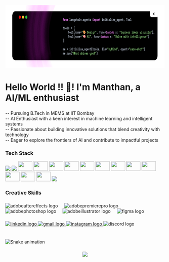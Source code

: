 <div align="center">
  <img height="200" src="Linkedin Cover-9.png"  />
</div>

###

<h1 align="left">Hello World !! 👋! I'm Manthan, a AI/ML enthusiast</h1>

###

<p align="left">-- Pursuing B.Tech in MEMS  at IIT Bombay<br>-- AI Enthusiast with a keen interest in machine learning and intelligent systems<br>-- Passionate about building innovative solutions that blend creativity with technology<br>-- Eager to explore the frontiers of AI and contribute to impactful projects</p>

###



###

###  Tech Stack

<p align="left">
  <img src="https://cdn.jsdelivr.net/gh/devicons/devicon/icons/java/java-original.svg"  width="45" />
  <img src="https://cdn.jsdelivr.net/gh/devicons/devicon/icons/python/python-original.svg"  width="45" />
  <img src="https://cdn.jsdelivr.net/gh/devicons/devicon/icons/jupyter/jupyter-original-wordmark.svg" height="30" width="45" />
  <img src="https://cdn.jsdelivr.net/gh/devicons/devicon/icons/anaconda/anaconda-original.svg" height="30" width="45" />
  <img src="https://cdn.jsdelivr.net/gh/devicons/devicon/icons/numpy/numpy-original.svg" height="30" width="45" />
  <img src="https://cdn.jsdelivr.net/gh/devicons/devicon/icons/tensorflow/tensorflow-original.svg" height="30" width="45" />
  <img src="https://cdn.jsdelivr.net/gh/devicons/devicon/icons/pytorch/pytorch-original.svg" height="30" width="45" />
  <img src="https://cdn.jsdelivr.net/gh/devicons/devicon/icons/javascript/javascript-original.svg" height="30" width="45" />
  <img src="https://cdn.jsdelivr.net/gh/devicons/devicon/icons/typescript/typescript-original.svg" height="30" width="45" />
  <img src="https://cdn.jsdelivr.net/gh/devicons/devicon/icons/react/react-original.svg" height="30" width="45" />
  <img src="https://cdn.jsdelivr.net/gh/devicons/devicon/icons/nextjs/nextjs-original.svg" height="30" width="45" />
  <img src="https://cdn.jsdelivr.net/gh/devicons/devicon/icons/html5/html5-original.svg" height="30" width="45" />
  <img src="https://cdn.jsdelivr.net/gh/devicons/devicon/icons/css3/css3-original.svg" height="30" width="45" />
  <img src="https://cdn.jsdelivr.net/gh/devicons/devicon/icons/cplusplus/cplusplus-original.svg" height="30" width="45" />
  <img src="https://skillicons.dev/icons?i=tailwind" height="25" />
</p>



###

<h3 align="left">Creative Skills</h3>

###

<div align="left">
  <img src="https://skillicons.dev/icons?i=ae" height="30" alt="adobeaftereffects logo"  />
  <img width="12" />
  <img src="https://skillicons.dev/icons?i=pr" height="30" alt="adobepremierepro logo"  />
  <img width="12" />
  <img src="https://skillicons.dev/icons?i=ps" height="30" alt="adobephotoshop logo"  />
  <img width="12" />
  <img src="https://skillicons.dev/icons?i=ai" height="30" alt="adobeillustrator logo"  />
  <img width="12" />
  <img src="https://cdn.jsdelivr.net/gh/devicons/devicon/icons/figma/figma-original.svg" height="30" width="45" alt="figma logo"  />
</div>

###

<div align="left">
  <a href="https://www.linkedin.com/in/manthan-p-6457b3313/" target="_blank">
    <img src="https://img.shields.io/static/v1?message=LinkedIn&logo=linkedin&label=&color=0077B5&logoColor=white&labelColor=&style=for-the-badge" height="30" alt="linkedin logo"  />
  </a>
  <a href="pattedamanthan@gmail.com" target="_blank">
    <img src="https://img.shields.io/static/v1?message=Gmail&logo=gmail&label=&color=D14836&logoColor=white&labelColor=&style=for-the-badge" height="30" alt="gmail logo"  />
  </a>
  <a href="https://www.instagram.com/manthan_spryzen/" target="_blank">
    <img src="https://img.shields.io/static/v1?message=Instagram&logo=instagram&label=&color=E4405F&logoColor=whit&labelColor=&style=for-the-badge" height="30" alt="instagram logo"  />
  </a>
  <img src="https://img.shields.io/static/v1?message=Discord&logo=discord&label=&color=7289DA&logoColor=white&labelColor=&style=for-the-badge" height="30" alt="discord logo"  />
</div>

###

<br clear="both">

<img src="https://raw.githubusercontent.com/manthan9986/manthan9986/output/snake.svg" alt="Snake animation" />

###

<div align="center">
  <img src="https://profile-counter.glitch.me/manthan9986/count.svg?"  />
</div>

###

<picture>
  <source media="(prefers-color-scheme: dark)" srcset="https://raw.githubusercontent.com/manthan9986/manthan9986/output/github-snake-dark.svg" />
  <source media="(prefers-color-scheme: light)" srcset="https://raw.githubusercontent.com/manthan9986/manthan9986/output/github-snake.svg" />
</picture>

###
